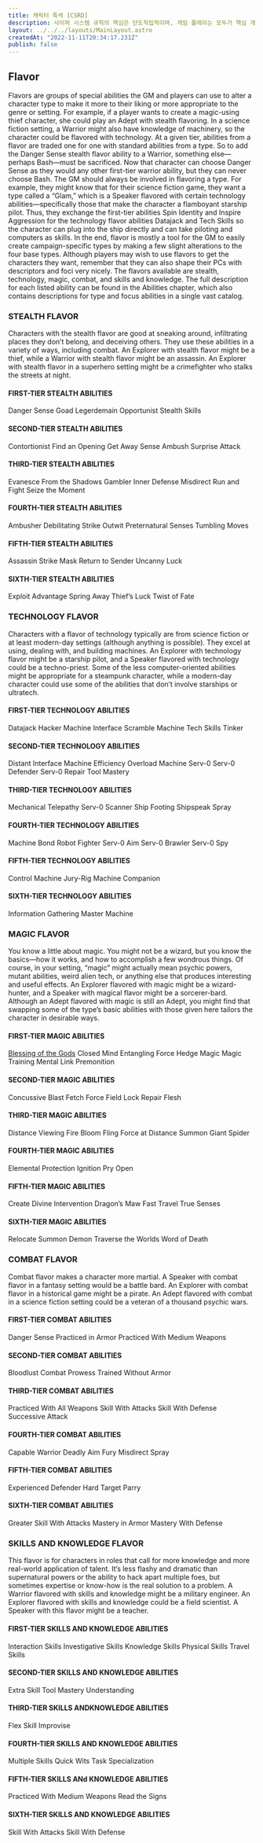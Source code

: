 ```yaml
---
title: 캐릭터 특색 [CSRD]
description: 사이퍼 시스템 규칙의 핵심은 단도직입적이며, 게임 플레이는 모두가 핵심 개념 몇 가지에 기반하여 돌아갑니다.
layout: ../../../layouts/MainLayout.astro
createdAt: "2022-11-11T20:34:17.231Z"
publish: false
---
```


## Flavor

Flavors are groups of special abilities the GM and players can use to alter a character type to make it more to their liking or more appropriate to the genre or setting. For example, if a player wants to create a magic-using thief character, she could play an Adept with stealth flavoring. In a science fiction setting, a Warrior might also have knowledge of machinery, so the character could be flavored with technology.
At a given tier, abilities from a flavor are traded one for one with standard abilities from a type. So to add the Danger Sense stealth flavor ability to a Warrior, something else—perhaps Bash—must be sacrificed. Now that character can choose Danger Sense as they would any other first-tier warrior ability, but they can never choose Bash.
The GM should always be involved in flavoring a type. For example, they might know that for their science fiction game, they want a type called a “Glam,” which is a Speaker flavored with certain technology abilities—specifically those that make the character a flamboyant starship pilot. Thus, they exchange the first-tier abilities Spin Identity and Inspire Aggression for the technology flavor abilities Datajack and Tech Skills so the character can plug into the ship directly and can take piloting and computers as skills.
In the end, flavor is mostly a tool for the GM to easily create campaign-specific types by making a few slight alterations to the four base types. Although players may wish to use flavors to get the characters they want, remember that they can also shape their PCs with descriptors and foci very nicely.
The flavors available are stealth, technology, magic, combat, and skills and knowledge. 
The full description for each listed ability can be found in the Abilities chapter, which also contains descriptions for type and focus abilities in a single vast catalog.


### STEALTH FLAVOR
Characters with the stealth flavor are good at sneaking around, infiltrating places they don’t belong, and deceiving others. They use these abilities in a variety of ways, including combat. An Explorer with stealth flavor might be a thief, while a Warrior with stealth flavor might be an assassin. An Explorer with stealth flavor in a superhero setting might be a crimefighter who stalks the streets at night.

#### FIRST-TIER STEALTH ABILITIES
Danger Sense
Goad
Legerdemain
Opportunist
Stealth Skills

#### SECOND-TIER STEALTH ABILITIES
Contortionist
Find an Opening
Get Away
Sense Ambush
Surprise Attack

#### THIRD-TIER STEALTH ABILITIES
Evanesce
From the Shadows
Gambler
Inner Defense
Misdirect
Run and Fight
Seize the Moment

#### FOURTH-TIER STEALTH ABILITIES
Ambusher
Debilitating Strike
Outwit
Preternatural Senses
Tumbling Moves

#### FIFTH-TIER STEALTH ABILITIES
Assassin Strike
Mask
Return to Sender
Uncanny Luck

#### SIXTH-TIER STEALTH ABILITIES
Exploit Advantage
Spring Away
Thief’s Luck
Twist of Fate


### TECHNOLOGY FLAVOR
Characters with a flavor of technology typically are from science fiction or at least modern-day
settings (although anything is possible). They excel at using, dealing with, and building machines. An Explorer with technology flavor might be a starship pilot, and a Speaker flavored with technology could be a techno-priest.
Some of the less computer-oriented abilities might be appropriate for a steampunk character, while a modern-day character could use some of the abilities that don’t involve starships or ultratech.

#### FIRST-TIER TECHNOLOGY ABILITIES
Datajack
Hacker
Machine Interface
Scramble Machine
Tech Skills
Tinker

#### SECOND-TIER TECHNOLOGY ABILITIES
Distant Interface
Machine Efficiency
Overload Machine
Serv-0
Serv-0 Defender
Serv-0 Repair
Tool Mastery

#### THIRD-TIER TECHNOLOGY ABILITIES
Mechanical Telepathy
Serv-0 Scanner
Ship Footing
Shipspeak
Spray

#### FOURTH-TIER TECHNOLOGY ABILITIES
Machine Bond
Robot Fighter
Serv-0 Aim
Serv-0 Brawler
Serv-0 Spy

#### FIFTH-TIER TECHNOLOGY ABILITIES
Control Machine
Jury-Rig
Machine Companion 

#### SIXTH-TIER TECHNOLOGY ABILITIES
Information Gathering
Master Machine


### MAGIC FLAVOR
You know a little about magic. You might not be a wizard, but you know the basics—how it works, and how to accomplish a few wondrous things. Of course, in your setting, “magic” might actually mean psychic powers, mutant abilities, weird alien tech, or anything else that produces interesting and useful effects. 
An Explorer flavored with magic might be a wizard-hunter, and a Speaker with magical flavor might be a sorcerer-bard. Although an Adept flavored with magic is still an Adept, you might find that swapping some of the type’s basic abilities with those given here tailors the character in desirable ways.

#### FIRST-TIER MAGIC ABILITIES
[Blessing of the Gods](/ko/cypher-open/character-abilities#blessing-of-the-gods)
Closed Mind
Entangling Force
Hedge Magic
Magic Training
Mental Link
Premonition

#### SECOND-TIER MAGIC ABILITIES
Concussive Blast
Fetch
Force Field 
Lock
Repair Flesh

#### THIRD-TIER MAGIC ABILITIES
Distance Viewing
Fire Bloom
Fling
Force at Distance
Summon Giant Spider

#### FOURTH-TIER MAGIC ABILITIES
Elemental Protection
Ignition
Pry Open

#### FIFTH-TIER MAGIC ABILITIES
Create
Divine Intervention
Dragon’s Maw
Fast Travel
True Senses

#### SIXTH-TIER MAGIC ABILITIES
Relocate
Summon Demon
Traverse the Worlds
Word of Death


### COMBAT FLAVOR
Combat flavor makes a character more martial. A Speaker with combat flavor in a fantasy setting would be a battle bard. An Explorer with combat flavor in a historical game might be a pirate. An Adept flavored with combat in a science fiction setting could be a veteran of a thousand psychic wars.

#### FIRST-TIER COMBAT ABILITIES
Danger Sense
Practiced in Armor
Practiced With Medium Weapons

#### SECOND-TIER COMBAT ABILITIES
Bloodlust
Combat Prowess
Trained Without Armor

#### THIRD-TIER COMBAT ABILITIES
Practiced With All Weapons
Skill With Attacks
Skill With Defense
Successive Attack

#### FOURTH-TIER COMBAT ABILITIES
Capable Warrior
Deadly Aim
Fury
Misdirect
Spray

#### FIFTH-TIER COMBAT ABILITIES
Experienced Defender
Hard Target
Parry

#### SIXTH-TIER COMBAT ABILITIES
Greater Skill With Attacks
Mastery in Armor
Mastery With Defense




### SKILLS AND KNOWLEDGE FLAVOR
This flavor is for characters in roles that call for more knowledge and more real-world application of talent. It’s less flashy and dramatic than supernatural powers or the ability to hack apart multiple foes, but sometimes expertise or
know-how is the real solution to a problem.
A Warrior flavored with skills and knowledge might be a military engineer. An Explorer flavored with skills and knowledge could be a field scientist. A Speaker with this flavor might be a teacher.


#### FIRST-TIER SKILLS AND KNOWLEDGE ABILITIES 
Interaction Skills
Investigative Skills 
Knowledge Skills
Physical Skills
Travel Skills


#### SECOND-TIER SKILLS AND KNOWLEDGE ABILITIES 
Extra Skill
Tool Mastery
Understanding


#### THIRD-TIER SKILLS ANDKNOWLEDGE ABILITIES 
Flex Skill
Improvise


#### FOURTH-TIER SKILLS AND KNOWLEDGE ABILITIES 
Multiple Skills
Quick Wits
Task Specialization


#### FIFTH-TIER SKILLS ANd KNOWLEDGE ABILITIES
Practiced With Medium Weapons
Read the Signs


#### SIXTH-TIER SKILLS AND KNOWLEDGE ABILITIES
Skill With Attacks
Skill With Defense
